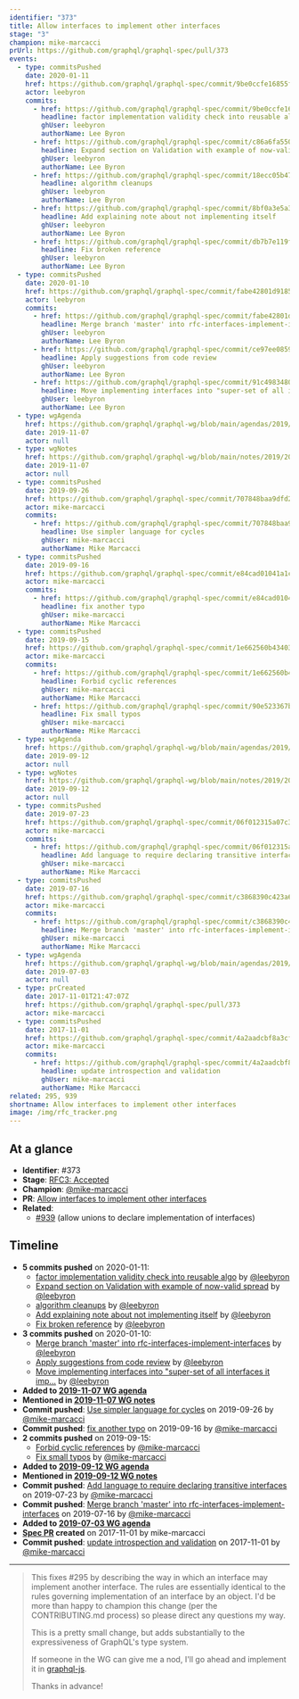 ```yaml
---
identifier: "373"
title: Allow interfaces to implement other interfaces
stage: "3"
champion: mike-marcacci
prUrl: https://github.com/graphql/graphql-spec/pull/373
events:
  - type: commitsPushed
    date: 2020-01-11
    href: https://github.com/graphql/graphql-spec/commit/9be0ccfe16855fee3f78863df11c4814f4db6d03
    actor: leebyron
    commits:
      - href: https://github.com/graphql/graphql-spec/commit/9be0ccfe16855fee3f78863df11c4814f4db6d03
        headline: factor implementation validity check into reusable algo
        ghUser: leebyron
        authorName: Lee Byron
      - href: https://github.com/graphql/graphql-spec/commit/c86a6fa5500f8682d4fc63b83f9a0d8964ab8493
        headline: Expand section on Validation with example of now-valid spread
        ghUser: leebyron
        authorName: Lee Byron
      - href: https://github.com/graphql/graphql-spec/commit/18ecc05b47815e167567ce72a80c1def6e1de84f
        headline: algorithm cleanups
        ghUser: leebyron
        authorName: Lee Byron
      - href: https://github.com/graphql/graphql-spec/commit/8bf0a3e5a3cb530275bef296f543e023943d6166
        headline: Add explaining note about not implementing itself
        ghUser: leebyron
        authorName: Lee Byron
      - href: https://github.com/graphql/graphql-spec/commit/db7b7e119f8f23b3033ec70da482f2894f045f3f
        headline: Fix broken reference
        ghUser: leebyron
        authorName: Lee Byron
  - type: commitsPushed
    date: 2020-01-10
    href: https://github.com/graphql/graphql-spec/commit/fabe42801d91855aba742933ca29bd34df1d1166
    actor: leebyron
    commits:
      - href: https://github.com/graphql/graphql-spec/commit/fabe42801d91855aba742933ca29bd34df1d1166
        headline: Merge branch 'master' into rfc-interfaces-implement-interfaces
        ghUser: leebyron
        authorName: Lee Byron
      - href: https://github.com/graphql/graphql-spec/commit/ce97ee085945256eed87c9a08891e6e85f14a4a5
        headline: Apply suggestions from code review
        ghUser: leebyron
        authorName: Lee Byron
      - href: https://github.com/graphql/graphql-spec/commit/91c498348015d158d097f0d15a86b963f95f7724
        headline: Move implementing interfaces into "super-set of all interfaces it imp…
        ghUser: leebyron
        authorName: Lee Byron
  - type: wgAgenda
    href: https://github.com/graphql/graphql-wg/blob/main/agendas/2019/2019-11-07.md
    date: 2019-11-07
    actor: null
  - type: wgNotes
    href: https://github.com/graphql/graphql-wg/blob/main/notes/2019/2019-11-07.md
    date: 2019-11-07
    actor: null
  - type: commitsPushed
    date: 2019-09-26
    href: https://github.com/graphql/graphql-spec/commit/707848baa9dfd25f0de4a53f52fcb704e7fc9483
    actor: mike-marcacci
    commits:
      - href: https://github.com/graphql/graphql-spec/commit/707848baa9dfd25f0de4a53f52fcb704e7fc9483
        headline: Use simpler language for cycles
        ghUser: mike-marcacci
        authorName: Mike Marcacci
  - type: commitsPushed
    date: 2019-09-16
    href: https://github.com/graphql/graphql-spec/commit/e84cad01041a1c58f5b46f46cbf1128288a24bb2
    actor: mike-marcacci
    commits:
      - href: https://github.com/graphql/graphql-spec/commit/e84cad01041a1c58f5b46f46cbf1128288a24bb2
        headline: fix another typo
        ghUser: mike-marcacci
        authorName: Mike Marcacci
  - type: commitsPushed
    date: 2019-09-15
    href: https://github.com/graphql/graphql-spec/commit/1e662560b434035d1543b7133177ab8e5ec3de35
    actor: mike-marcacci
    commits:
      - href: https://github.com/graphql/graphql-spec/commit/1e662560b434035d1543b7133177ab8e5ec3de35
        headline: Forbid cyclic references
        ghUser: mike-marcacci
        authorName: Mike Marcacci
      - href: https://github.com/graphql/graphql-spec/commit/90e523367befa0adf50f1031ceb7f40377a1e7db
        headline: Fix small typos
        ghUser: mike-marcacci
        authorName: Mike Marcacci
  - type: wgAgenda
    href: https://github.com/graphql/graphql-wg/blob/main/agendas/2019/2019-09-12.md
    date: 2019-09-12
    actor: null
  - type: wgNotes
    href: https://github.com/graphql/graphql-wg/blob/main/notes/2019/2019-09-12.md
    date: 2019-09-12
    actor: null
  - type: commitsPushed
    date: 2019-07-23
    href: https://github.com/graphql/graphql-spec/commit/06f012315a07c3c0c1cc3143d56f45c36e74d11d
    actor: mike-marcacci
    commits:
      - href: https://github.com/graphql/graphql-spec/commit/06f012315a07c3c0c1cc3143d56f45c36e74d11d
        headline: Add language to require declaring transitive interfaces
        ghUser: mike-marcacci
        authorName: Mike Marcacci
  - type: commitsPushed
    date: 2019-07-16
    href: https://github.com/graphql/graphql-spec/commit/c3868390c423a6df8523e04999f0803723c08d0c
    actor: mike-marcacci
    commits:
      - href: https://github.com/graphql/graphql-spec/commit/c3868390c423a6df8523e04999f0803723c08d0c
        headline: Merge branch 'master' into rfc-interfaces-implement-interfaces
        ghUser: mike-marcacci
        authorName: Mike Marcacci
  - type: wgAgenda
    href: https://github.com/graphql/graphql-wg/blob/main/agendas/2019/2019-07-03.md
    date: 2019-07-03
    actor: null
  - type: prCreated
    date: 2017-11-01T21:47:07Z
    href: https://github.com/graphql/graphql-spec/pull/373
    actor: mike-marcacci
  - type: commitsPushed
    date: 2017-11-01
    href: https://github.com/graphql/graphql-spec/commit/4a2aadcbf8a3cf762bd8ed161c41fc36a79bd4e3
    actor: mike-marcacci
    commits:
      - href: https://github.com/graphql/graphql-spec/commit/4a2aadcbf8a3cf762bd8ed161c41fc36a79bd4e3
        headline: update introspection and validation
        ghUser: mike-marcacci
        authorName: Mike Marcacci
related: 295, 939
shortname: Allow interfaces to implement other interfaces
image: /img/rfc_tracker.png
---
```


## At a glance

- **Identifier**: #373
- **Stage**: [RFC3: Accepted](https://github.com/graphql/graphql-spec/blob/main/CONTRIBUTING.md#stage-3-accepted)
- **Champion**: [@mike-marcacci](https://github.com/mike-marcacci)
- **PR**: [Allow interfaces to implement other interfaces](https://github.com/graphql/graphql-spec/pull/373)
- **Related**:
  - [#939](/rfcs/939 "allow unions to declare implementation of interfaces / RFC1") (allow unions to declare implementation of interfaces)

<!-- BEGIN_CUSTOM_TEXT -->



<!-- END_CUSTOM_TEXT -->

## Timeline

- **5 commits pushed** on 2020-01-11:
  - [factor implementation validity check into reusable algo](https://github.com/graphql/graphql-spec/commit/9be0ccfe16855fee3f78863df11c4814f4db6d03) by [@leebyron](https://github.com/leebyron)
  - [Expand section on Validation with example of now-valid spread](https://github.com/graphql/graphql-spec/commit/c86a6fa5500f8682d4fc63b83f9a0d8964ab8493) by [@leebyron](https://github.com/leebyron)
  - [algorithm cleanups](https://github.com/graphql/graphql-spec/commit/18ecc05b47815e167567ce72a80c1def6e1de84f) by [@leebyron](https://github.com/leebyron)
  - [Add explaining note about not implementing itself](https://github.com/graphql/graphql-spec/commit/8bf0a3e5a3cb530275bef296f543e023943d6166) by [@leebyron](https://github.com/leebyron)
  - [Fix broken reference](https://github.com/graphql/graphql-spec/commit/db7b7e119f8f23b3033ec70da482f2894f045f3f) by [@leebyron](https://github.com/leebyron)
- **3 commits pushed** on 2020-01-10:
  - [Merge branch 'master' into rfc-interfaces-implement-interfaces](https://github.com/graphql/graphql-spec/commit/fabe42801d91855aba742933ca29bd34df1d1166) by [@leebyron](https://github.com/leebyron)
  - [Apply suggestions from code review](https://github.com/graphql/graphql-spec/commit/ce97ee085945256eed87c9a08891e6e85f14a4a5) by [@leebyron](https://github.com/leebyron)
  - [Move implementing interfaces into "super-set of all interfaces it imp…](https://github.com/graphql/graphql-spec/commit/91c498348015d158d097f0d15a86b963f95f7724) by [@leebyron](https://github.com/leebyron)
- **Added to [2019-11-07 WG agenda](https://github.com/graphql/graphql-wg/blob/main/agendas/2019/2019-11-07.md)**
- **Mentioned in [2019-11-07 WG notes](https://github.com/graphql/graphql-wg/blob/main/notes/2019/2019-11-07.md)**
- **Commit pushed**: [Use simpler language for cycles](https://github.com/graphql/graphql-spec/commit/707848baa9dfd25f0de4a53f52fcb704e7fc9483) on 2019-09-26 by [@mike-marcacci](https://github.com/mike-marcacci)
- **Commit pushed**: [fix another typo](https://github.com/graphql/graphql-spec/commit/e84cad01041a1c58f5b46f46cbf1128288a24bb2) on 2019-09-16 by [@mike-marcacci](https://github.com/mike-marcacci)
- **2 commits pushed** on 2019-09-15:
  - [Forbid cyclic references](https://github.com/graphql/graphql-spec/commit/1e662560b434035d1543b7133177ab8e5ec3de35) by [@mike-marcacci](https://github.com/mike-marcacci)
  - [Fix small typos](https://github.com/graphql/graphql-spec/commit/90e523367befa0adf50f1031ceb7f40377a1e7db) by [@mike-marcacci](https://github.com/mike-marcacci)
- **Added to [2019-09-12 WG agenda](https://github.com/graphql/graphql-wg/blob/main/agendas/2019/2019-09-12.md)**
- **Mentioned in [2019-09-12 WG notes](https://github.com/graphql/graphql-wg/blob/main/notes/2019/2019-09-12.md)**
- **Commit pushed**: [Add language to require declaring transitive interfaces](https://github.com/graphql/graphql-spec/commit/06f012315a07c3c0c1cc3143d56f45c36e74d11d) on 2019-07-23 by [@mike-marcacci](https://github.com/mike-marcacci)
- **Commit pushed**: [Merge branch 'master' into rfc-interfaces-implement-interfaces](https://github.com/graphql/graphql-spec/commit/c3868390c423a6df8523e04999f0803723c08d0c) on 2019-07-16 by [@mike-marcacci](https://github.com/mike-marcacci)
- **Added to [2019-07-03 WG agenda](https://github.com/graphql/graphql-wg/blob/main/agendas/2019/2019-07-03.md)**
- **[Spec PR](https://github.com/graphql/graphql-spec/pull/373) created** on 2017-11-01 by mike-marcacci
- **Commit pushed**: [update introspection and validation](https://github.com/graphql/graphql-spec/commit/4a2aadcbf8a3cf762bd8ed161c41fc36a79bd4e3) on 2017-11-01 by [@mike-marcacci](https://github.com/mike-marcacci)

<!-- VERBATIM -->

---

> This fixes #295 by describing the way in which an interface may implement another interface. The rules are essentially identical to the rules governing implementation of an interface by an object. I'd be more than happy to champion this change (per the CONTRIBUTING.md process) so please direct any questions my way.
> 
> This is a pretty small change, but adds substantially to the expressiveness of GraphQL's type system.
> 
> If someone in the WG can give me a nod, I'll go ahead and implement it in [graphql-js](https://github.com/graphql/graphql-js).
> 
> Thanks in advance!
